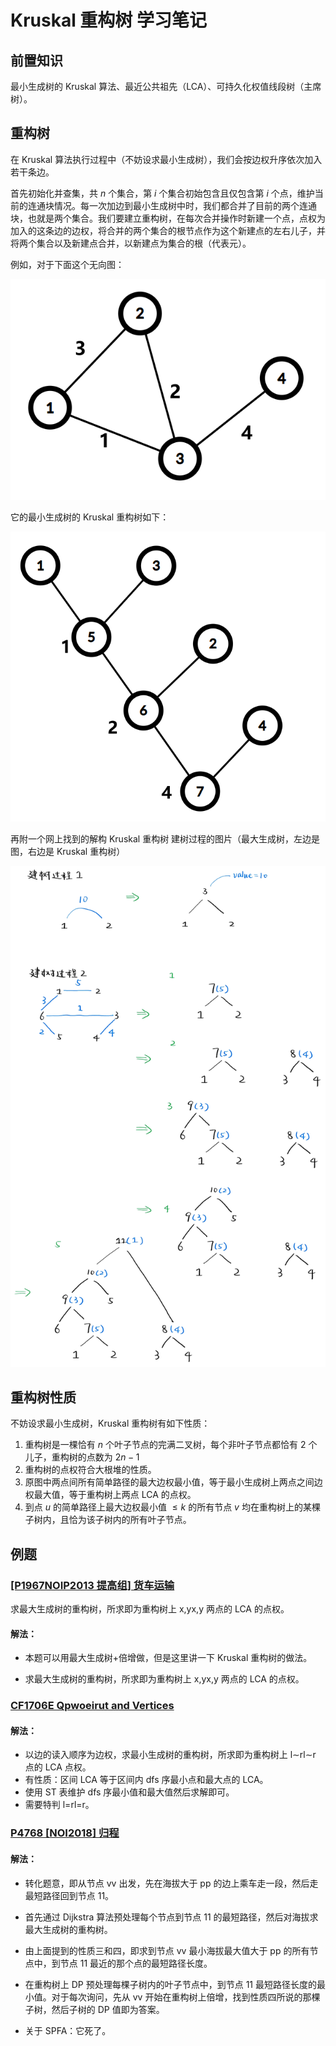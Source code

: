 # Kruskal 重构树 学习笔记

## 前置知识

最小生成树的 Kruskal 算法、最近公共祖先（LCA）、可持久化权值线段树（主席树）。

## 重构树

在 Kruskal 算法执行过程中（不妨设求最小生成树），我们会按边权升序依次加入若干条边。

首先初始化并查集，共 $n$ 个集合，第 $i$ 个集合初始包含且仅包含第 $i$ 个点，维护当前的连通块情况。每一次加边到最小生成树中时，我们都合并了目前的两个连通块，也就是两个集合。我们要建立重构树，在每次合并操作时新建一个点，点权为加入的这条边的边权，将合并的两个集合的根节点作为这个新建点的左右儿子，并将两个集合以及新建点合并，以新建点为集合的根（代表元）。

例如，对于下面这个无向图：

![&small](./images/01.png)

它的最小生成树的 Kruskal 重构树如下：

![&medium](./images/02.png)

再附一个网上找到的解构 Kruskal 重构树 建树过程的图片（最大生成树，左边是图，右边是 Kruskal 重构树）

![](./images/03.png)

## 重构树性质

不妨设求最小生成树，Kruskal 重构树有如下性质：

1. 重构树是一棵恰有 $n$ 个叶子节点的完满二叉树，每个非叶子节点都恰有 $2$ 个儿子，重构树的点数为 $2n−1$
2. 重构树的点权符合大根堆的性质。
3. 原图中两点间所有简单路径的最大边权最小值，等于最小生成树上两点之间边权最大值，等于重构树上两点 LCA 的点权。
4. 到点 $u$ 的简单路径上最大边权最小值 $≤k$ 的所有节点 $v$ 均在重构树上的某棵子树内，且恰为该子树内的所有叶子节点。

## 例题

###  [[P1967NOIP2013 提高组] 货车运输](https://www.luogu.com.cn/problem/P1967)

求最大生成树的重构树，所求即为重构树上 x,yx,y 两点的 LCA 的点权。

#### 解法：

- 本题可以用最大生成树+倍增做，但是这里讲一下 Kruskal 重构树的做法。

- 求最大生成树的重构树，所求即为重构树上 x,yx,y 两点的 LCA 的点权。

### [CF1706E Qpwoeirut and Vertices](https://www.luogu.com.cn/problem/CF1706E)

#### 解法：

- 以边的读入顺序为边权，求最小生成树的重构树，所求即为重构树上 l∼rl∼r 点的 LCA 点权。
- 有性质：区间 LCA 等于区间内 dfs 序最小点和最大点的 LCA。
- 使用 ST 表维护 dfs 序最小值和最大值然后求解即可。
- 需要特判 l=rl=r。

### [P4768 [NOI2018] 归程](https://www.luogu.com.cn/problem/P4768)

#### 解法：

- 转化题意，即从节点 vv 出发，先在海拔大于 pp 的边上乘车走一段，然后走最短路径回到节点 11。

- 首先通过 Dijkstra 算法预处理每个节点到节点 11 的最短路径，然后对海拔求最大生成树的重构树。

- 由上面提到的性质三和四，即求到节点 vv 最小海拔最大值大于 pp 的所有节点中，到节点 11 最近的那个点的最短路径长度。

- 在重构树上 DP 预处理每棵子树内的叶子节点中，到节点 11 最短路径长度的最小值。对于每次询问，先从 vv 开始在重构树上倍增，找到性质四所说的那棵子树，然后子树的 DP 值即为答案。
- 关于 SPFA：它死了。